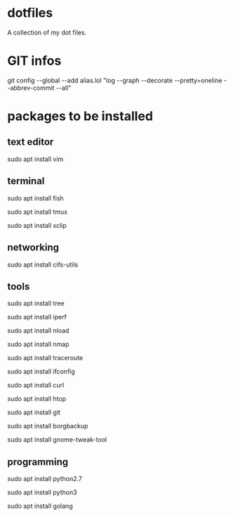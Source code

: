 # dotfiles
A collection of my dot files.



# GIT infos
git config --global --add alias.lol "log --graph --decorate --pretty=oneline --abbrev-commit --all"


# packages to be installed

## text editor
sudo apt install vim

## terminal
sudo apt install fish

sudo apt install tmux

sudo apt install xclip

## networking
sudo apt install cifs-utils

## tools
sudo apt install tree

sudo apt install iperf

sudo apt install nload

sudo apt install nmap

sudo apt install traceroute

sudo apt install ifconfig

sudo apt install curl

sudo apt install htop

sudo apt install git

sudo apt install borgbackup

sudo apt install gnome-tweak-tool

## programming
sudo apt install python2.7

sudo apt install python3

sudo apt install golang
